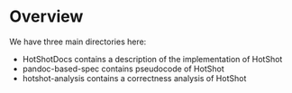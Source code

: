 # Overview

We have three main directories here:

- HotShotDocs contains a description of the implementation of HotShot
- pandoc-based-spec contains pseudocode of HotShot
- hotshot-analysis contains a correctness analysis of HotShot
